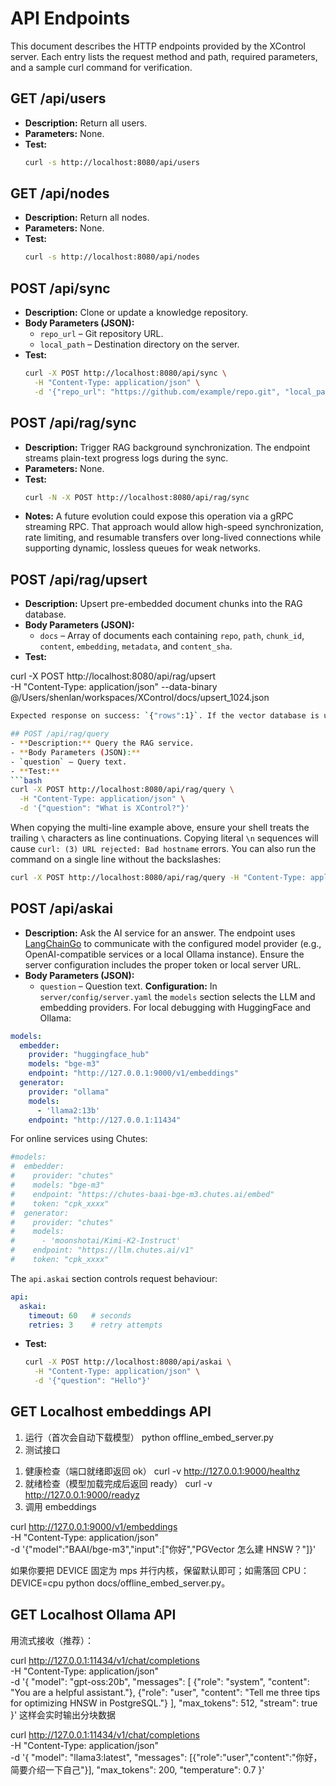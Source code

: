 # API Endpoints

This document describes the HTTP endpoints provided by the XControl server. Each entry lists the request method and path, required parameters, and a sample curl command for verification.

## GET /api/users
- **Description:** Return all users.
- **Parameters:** None.
- **Test:**
  ```bash
  curl -s http://localhost:8080/api/users
  ```

## GET /api/nodes
- **Description:** Return all nodes.
- **Parameters:** None.
- **Test:**
  ```bash
  curl -s http://localhost:8080/api/nodes
  ```

## POST /api/sync
- **Description:** Clone or update a knowledge repository.
- **Body Parameters (JSON):**
  - `repo_url` – Git repository URL.
  - `local_path` – Destination directory on the server.
- **Test:**
  ```bash
  curl -X POST http://localhost:8080/api/sync \
    -H "Content-Type: application/json" \
    -d '{"repo_url": "https://github.com/example/repo.git", "local_path": "/tmp/repo"}'
  ```

## POST /api/rag/sync
- **Description:** Trigger RAG background synchronization. The endpoint streams
  plain-text progress logs during the sync.
- **Parameters:** None.
- **Test:**
  ```bash
  curl -N -X POST http://localhost:8080/api/rag/sync
  ```
- **Notes:** A future evolution could expose this operation via a gRPC
  streaming RPC. That approach would allow high-speed synchronization, rate
  limiting, and resumable transfers over long-lived connections while
  supporting dynamic, lossless queues for weak networks.

## POST /api/rag/upsert
- **Description:** Upsert pre-embedded document chunks into the RAG database.
- **Body Parameters (JSON):**
  - `docs` – Array of documents each containing `repo`, `path`, `chunk_id`, `content`, `embedding`, `metadata`, and `content_sha`.
- **Test:**

curl -X POST http://localhost:8080/api/rag/upsert \
     -H "Content-Type: application/json" --data-binary @/Users/shenlan/workspaces/XControl/docs/upsert_1024.json
  ```bash
Expected response on success: `{"rows":1}`. If the vector database is unavailable, the endpoint returns `{"rows":0,"error":"..."}`.

## POST /api/rag/query
- **Description:** Query the RAG service.
- **Body Parameters (JSON):**
  - `question` – Query text.
- **Test:**
  ```bash
  curl -X POST http://localhost:8080/api/rag/query \
    -H "Content-Type: application/json" \
    -d '{"question": "What is XControl?"}'
  ```
  When copying the multi-line example above, ensure your shell treats the trailing
  `\` characters as line continuations. Copying literal `\n` sequences will cause
  `curl: (3) URL rejected: Bad hostname` errors. You can also run the command on a
  single line without the backslashes:

  ```bash
  curl -X POST http://localhost:8080/api/rag/query -H "Content-Type: application/json" -d '{"question": "What is XControl?"}'
  ```

## POST /api/askai
- **Description:** Ask the AI service for an answer. The endpoint uses [LangChainGo](https://github.com/tmc/langchaingo) to communicate with the configured model provider (e.g., OpenAI-compatible services or a local Ollama instance). Ensure the server configuration includes the proper token or local server URL.
- **Body Parameters (JSON):**
  - `question` – Question text.
**Configuration:** In `server/config/server.yaml` the `models` section selects the LLM and embedding providers.
For local debugging with HuggingFace and Ollama:

```yaml
models:
  embedder:
    provider: "huggingface_hub"
    models: "bge-m3"
    endpoint: "http://127.0.0.1:9000/v1/embeddings"
  generator:
    provider: "ollama"
    models:
      - 'llama2:13b'
    endpoint: "http://127.0.0.1:11434"
```

For online services using Chutes:

```yaml
#models:
#  embedder:
#    provider: "chutes"
#    models: "bge-m3"
#    endpoint: "https://chutes-baai-bge-m3.chutes.ai/embed"
#    token: "cpk_xxxx"
#  generator:
#    provider: "chutes"
#    models:
#      - 'moonshotai/Kimi-K2-Instruct'
#    endpoint: "https://llm.chutes.ai/v1"
#    token: "cpk_xxxx"
```

The `api.askai` section controls request behaviour:

```yaml
api:
  askai:
    timeout: 60   # seconds
    retries: 3    # retry attempts
```

- **Test:**
  ```bash
  curl -X POST http://localhost:8080/api/askai \
    -H "Content-Type: application/json" \
    -d '{"question": "Hello"}'
  ```

## GET Localhost embeddings API

1. 运行（首次会自动下载模型）
python offline_embed_server.py
2. 测试接口

1) 健康检查（端口就绪即返回 ok） curl -v http://127.0.0.1:9000/healthz
2) 就绪检查（模型加载完成后返回 ready） curl -v http://127.0.0.1:9000/readyz
3) 调用 embeddings

curl http://127.0.0.1:9000/v1/embeddings \
  -H "Content-Type: application/json" \
  -d '{"model":"BAAI/bge-m3","input":["你好","PGVector 怎么建 HNSW？"]}'

如果你要把 DEVICE 固定为 mps 并行内核，保留默认即可；如需落回 CPU：DEVICE=cpu python docs/offline_embed_server.py。

## GET Localhost Ollama API

用流式接收（推荐）：

curl http://127.0.0.1:11434/v1/chat/completions \
  -H "Content-Type: application/json" \
  -d '{
    "model": "gpt-oss:20b",
    "messages": [
      {"role": "system", "content": "You are a helpful assistant."},
      {"role": "user", "content": "Tell me three tips for optimizing HNSW in PostgreSQL."}
    ],
    "max_tokens": 512,
    "stream": true
  }'
这样会实时输出分块数据

curl http://127.0.0.1:11434/v1/chat/completions \
  -H "Content-Type: application/json" \
  -d '{
    "model": "llama3:latest",
    "messages": [{"role":"user","content":"你好，简要介绍一下自己"}],
    "max_tokens": 200,
    "temperature": 0.7
  }'

